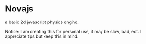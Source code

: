 # Novajs
a basic 2d javascript physics engine.

Notice: I am creating this for personal use, 
it may be slow, bad, ect. I appreciate tips
but keep this in mind.
